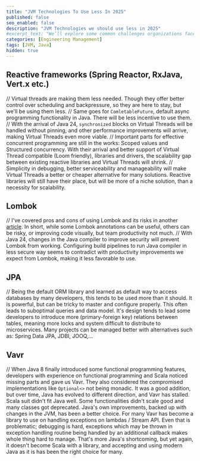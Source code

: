 ```yaml
---
title: "JVM Technologies To Use Less In 2025"
published: false
seo_enabled: false
description: "JVM Technologies we should use less in 2025"
#excerpt_text: "We’ll explore some common challenges organizations face when implementing microservices"
categories: [Engineering Management]
tags: [JVM, Java]
hidden: true
---
```


## Reactive frameworks (Spring Reactor, RxJava, Vert.x etc.)
// Virtual threads are making them less needed. Though they offer better control over scheduling and backpressure, so they are here to stay, but we'll be using them less.
// Same goes for `ComletableFuture`, default async programming functionality in Java. There will be less incentive to use them.
// With the arrival of Java 24, `synchronized` blocks on Virtual Threads will be handled without pinning, and other performance improvements will arrive, making Virtual Threads even more viable.
// Important parts for effective concurrent programming are still in the works: Scoped values and Structured concurrency. With their arrival and better support of Virtual Thread compatible (Loom friendly), libraries and drivers, the scalability gap between existing reactive libraries and Virtual Threads will shrink. 
// Simplicity in debugging, better serviceability and manageability will make Virtual Threads a better or cheaper alternative for many solutions. Reactive libraries will still have their place, but will be more of a niche solution, than a necessity for scalability.

## Lombok
// I've covered pros and cons of using Lombok and its risks in another [article](https://berksoftware.com/24/10/Using-Lombok-wisely). In short, while some Lombok annotations can be useful, others can be risky, or improving code visually, but team productivity not much. 
// With Java 24, changes in the Java compiler to improve security will prevent Lombok from working. Configuring build pipelines to run Java compiler in less secure way seems to contradict with productivity improvements we expect from Lombok, making it less favorable to use.        


## JPA
// Being the default ORM library and learned as default way to access databases by many developers, this tends to be used more than it should. It is powerful, but can be tricky to master and configure properly. This often leads to suboptimal queries and data model. It's design tends to lead some developers to introduce more (primary-foreign key) relations between tables, meaning more locks and system difficult to distribute to microservices. Many projects can be managed better with alternatives such as: Spring Data JPA, JDBI, JOOQ,... 

## Vavr
// When Java 8 finally introduced some functional programming features, developers with experience on functional programming and Scala noticed missing parts and gave us Vavr. They also considered the compromised implementations like `Optional<>` not being monadic. It was a good addition, but over time, Java has evolved to different direction, and Vavr has stalled. Scala suit didn't fit Java well. Some functionalities didn't scale good and many classes got deprecated. Java's own improvements, backed up with changes in the JVM, has been a better choice. For many Vavr has become a library to use on handling exceptions on lambdas / Stream API. Even that is problematic; debugging is hard, exceptions which may be thrown in exception handling routine being handled by an additional callback makes whole thing hard to manage. That's more Java's shortcoming, but yet again, it doesn't become Scala with a library, and accepting and using modern Java as it is has been the right choice for many.

